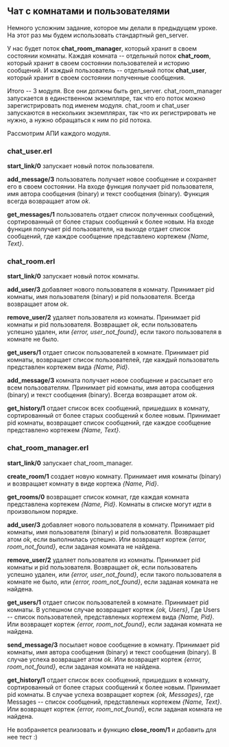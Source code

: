 ## Чат с комнатами и пользователями

Немного усложним задание, которое мы делали в предыдущем уроке.
На этот раз мы будем использовать стандартный gen\_server.

У нас будет поток **chat\_room\_manager**, который хранит в своем
состоянии комнаты.  Каждая комната -- отдельный поток **chat\_room**,
который хранит в своем состоянии пользователей и историю сообщений.
И каждый пользователь -- отдельный поток **chat\_user**, который хранит
в своем состоянии полученные сообщения.

Итого -- 3 модуля. Все они должны быть gen\_server.
chat\_room\_manager запускается в единственном
экземпляре, так что его поток можно зарегистрировать под именем
модуля. chat\_room и chat\_user запускаются в нескольких экземплярах,
так что их регистрировать не нужно, а нужно обращаться к ним по pid
потока.

Рассмотрим АПИ каждого модуля.


### chat_user.erl

**start_link/0** запускает новый поток пользователя.

**add_message/3** пользователь получает новое сообщение и сохраняет
его в своем состоянии.  На входе функция получает pid пользователя,
имя автора сообщения (binary) и текст сообщения (binary).
Функция всегда возвращает атом _ok_.

**get_messages/1** пользователь отдает список полученных сообщений,
сортированный от более старых сообщений к более новым.
На входе функция получает pid пользователя, на выходе отдает список сообщений,
где каждое сообщение представлено кортежем _{Name, Text}_.


### chat_room.erl

**start_link/0** запускает новый поток комнаты.

**add_user/3** добавляет нового пользователя в комнату.
Принимает pid комнаты, имя пользователя (binary) и pid пользователя.
Всегда возвращает атом _ok_.

**remove_user/2** удаляет пользователя из комнаты.
Принимает pid комнаты и pid пользователя. Возвращает _ok_, если пользователь
успешно удален, или _{error, user\_not\_found}_, если такого пользователя
в комнате не было.

**get_users/1** отдает список пользователей в комнате.
Принимает pid комнаты, возвращает список пользователей, где каждый
пользователь представлен кортежем вида _{Name, Pid}_.

**add_message/3** комната получает новое сообщение и рассылает его всем
пользователям. Принимает pid комнаты, имя автора сообщения (binary)
и текст сообщения (binary). Всегда возвращает атом _ok_.

**get_history/1** отдает список всех сообщений, пришедших в комнату,
сортированный от более старых сообщений к более новым.
Принимает pid комнаты, возвращает список сообщений,
где каждое сообщение представлено кортежем _{Name, Text}_.


### chat_room_manager.erl

**start_link/0** запускает chat\_room\_manager.

**create_room/1** создает новую комнату.
Принимает имя комнаты (binary) и возвращает комнату в виде кортежа _{Name, Pid}_.

**get_rooms/0** возвращает список комнат, где каждая комната представлена
кортежем _{Name, Pid}_. Комнаты в списке могут идти в произвольном порядке.

**add_user/3** добавляет нового пользователя в комнату.
Принимает pid комнаты, имя пользователя (binary) и pid пользователя.
Возвращает атом _ok_, если выполнилась успешно.
Или возвращет кортеж _{error, room\_not\_found}_, если заданая комната не найдена.

**remove_user/2** удаляет пользователя из комнаты.
Принимает pid комнаты и pid пользователя. Возвращает _ok_, если пользователь
успешно удален, или _{error, user\_not\_found}_, если такого пользователя
в комнате не было, или _{error, room\_not\_found}_, если заданая комната не найдена.

**get_users/1** отдает список пользователей в комнате.
Принимает pid комнаты. В успешном случае возвращает кортеж _{ok, Users}_,
Где Users -- список пользователей, представленых кортежем вида _{Name, Pid}_.
Или возвращет кортеж _{error, room\_not\_found}_, если заданая комната не найдена.

**send_message/3** посылает новое сообщение в комнату.
Принимает pid комнаты, имя автора сообщения (binary)
и текст сообщения (binary). В случае успеха возвращает атом _ok_.
Или возвращет кортеж _{error, room\_not\_found}_, если заданая комната не найдена.

**get_history/1** отдает список всех сообщений, пришедших в комнату,
сортированный от более старых сообщений к более новым.
Принимает pid комнаты. В случае успеха возвращает кортеж _{ok, Messages}_,
где Messages -- список сообщений, представленых кортежем _{Name, Text}_.
Или возвращет кортеж _{error, room\_not\_found}_, если заданая комната не найдена.

Не возбраняется реализовать и функцию **close_room/1** и добавить для нее тест :)
